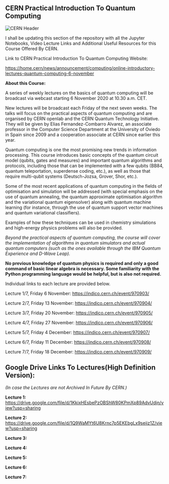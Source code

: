 ## CERN Practical Introduction To Quantum Computing

![CERN Header](https://github.com/aryashah2k/Quantum-Computing-Collection-Of-Resources/blob/main/CERN%20-%20Practical%20Introduction%20To%20Quantum%20Computing/assets/CERN%20Header.jpg)

I shall be updating this section of the repository with all the Jupyter Notebooks, Video Lecture Links and Additional Useful Resources for this Course Offered By CERN. 

Link to CERN Practical Introduction To Quantum Computing Website:

https://home.cern/news/announcement/computing/online-introductory-lectures-quantum-computing-6-november

**About this Course:**

A series of weekly lectures on the basics of quantum computing will be broadcast via webcast starting 6 November 2020 at 10.30 a.m. CET. 

New lectures will be broadcast each Friday of the next seven weeks. The talks will focus on the practical aspects of quantum computing and are organised by CERN openlab and the CERN Quantum Technology Initiative. They will be given by Elias Fernandez-Combarro Alvarez, an associate professor in the Computer Science Department at the University of Oviedo in Spain since 2009 and a cooperation associate at CERN since earlier this year.

Quantum computing is one the most promising new trends in information processing. This course introduces basic concepts of the quantum circuit model (qubits, gates and measures) and important quantum algorithms and protocols, including those that can be implemented with a few qubits (BB84, quantum teleportation, superdense coding, etc.), as well as those that require multi-qubit systems (Deutsch-Jozsa, Grover, Shor, etc.). 

Some of the most recent applications of quantum computing in the fields of optimisation and simulation will be addressed (with special emphasis on the use of quantum annealing, the quantum approximate optimisation algorithm and the variational quantum eigensolver) along with quantum machine learning (for instance, through the use of quantum support vector machines and quantum variational classifiers). 

Examples of how these techniques can be used in chemistry simulations and high-energy physics problems will also be provided.

*Beyond the practical aspects of quantum computing, the course will cover the implementation of algorithms in quantum simulators and actual quantum computers (such as the ones available through the IBM Quantum Experience and D-Wave Leap).*

**No previous knowledge of quantum physics is required and only a good command of basic linear algebra is necessary. Some familiarity with the Python programming language would be helpful, but is also not required.**

Individual links to each lecture are provided below.

Lecture 1/7, Friday 6 November: https://indico.cern.ch/event/970903/

Lecture 2/7, Friday 13 November: https://indico.cern.ch/event/970904/
  
Lecture 3/7, Friday 20 November: https://indico.cern.ch/event/970905/

Lecture 4/7, Friday 27 November: https://indico.cern.ch/event/970906/

Lecture 5/7, Friday 4 December: https://indico.cern.ch/event/970907/

Lecture 6/7, Friday 11 December: https://indico.cern.ch/event/970908/

Lecture 7/7, Friday 18 December: https://indico.cern.ch/event/970909/

## Google Drive Links To Lectures(High Definition Version):

*(In case the Lectures are not Archived In Future By CERN.)*

**Lecture 1:** https://drive.google.com/file/d/1KkixHEsbePzOBShW80KPmXp89AdvUdjn/view?usp=sharing

**Lecture 2:**
https://drive.google.com/file/d/1Q9WaMYt6U8Krnc7p5EKEbgLx9seiiz1Z/view?usp=sharing

**Lecture 3:**

**Lecture 4:**

**Lecture 5:**

**Lecture 6:**

**Lecture 7:**
